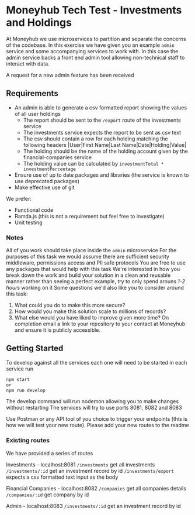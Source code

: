 # Moneyhub Tech Test - Investments and Holdings

At Moneyhub we use microservices to partition and separate the concerns of the codebase. In this exercise we have given you an example `admin` service and some accompanying services to work with. In this case the admin service backs a front end admin tool allowing non-technical staff to interact with data.

A request for a new admin feature has been received

## Requirements

- An admin is able to generate a csv formatted report showing the values of all user holdings
    - The report should be sent to the `/export` route of the investments service
    - The investments service expects the report to be sent as csv text
    - The csv should contain a row for each holding matching the following headers
    |User|First Name|Last Name|Date|Holding|Value|
    - The holding should be the name of the holding account given by the financial-companies service
    - The holding value can be calculated by `investmentTotal * investmentPercentage`
- Ensure use of up to date packages and libraries (the service is known to use deprecated packages)
- Make effective use of git

We prefer:
- Functional code 
- Ramda.js (this is not a requirement but feel free to investigate)
- Unit testing

### Notes
All of you work should take place inside the `admin` microservice
For the purposes of this task we would assume there are sufficient security middleware, permissions access and PII safe protocols
You are free to use any packages that would help with this task
We're interested in how you break down the work and build your solution in a clean and reusable manner rather than seeing a perfect example, try to only spend arouns *1-2 hours* working on it
Some questions we'd also like you to consider around this task:
1. What could you do to make this more secure?
2. How would you make this solution scale to millions of records?
3. What else would you have liked to improve given more time?
On completion email a link to your repository to your contact at Moneyhub and ensure it is publicly accessible.

## Getting Started
To develop against all the services each one will need to be started in each service run

```bash
npm start
or
npm run develop
```

The develop command will run nodemon allowing you to make changes without restarting
The services will try to use ports 8081, 8082 and 8083

Use Postman or any API tool of you choice to trigger your endpoints (this is how we will test your new route). Please add your new routes to the readme

### Existing routes
We have provided a series of routes 

Investments - localhost:8081
`/investments` get all investments
`/investments/:id` get an investment record by id
`/investments/export` expects a csv formatted text input as the body

Financial Companies - localhost:8082
`/companies` get all companies details
`/companies/:id` get company by id

Admin - localhost:8083
`/investments/:id` get an investment record by id